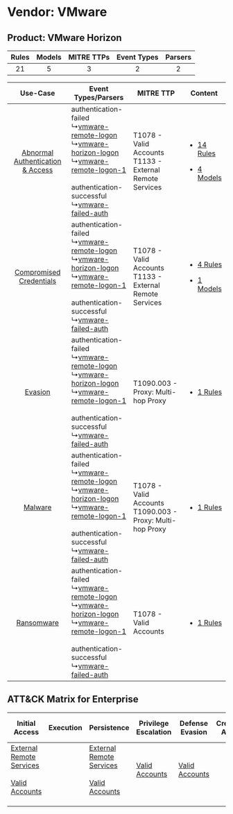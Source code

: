 Vendor: VMware
==============
Product: VMware Horizon
-----------------------
| Rules | Models | MITRE TTPs | Event Types | Parsers |
|:-----:|:------:|:----------:|:-----------:|:-------:|
|  21   |   5    |     3      |      2      |    2    |

|    Use-Case    | Event Types/Parsers    | MITRE TTP    | Content    |
|:----:| ---- | ---- | ---- |
| [Abnormal Authentication & Access](../../../UseCases/uc_abnormal_authentication_&_access.md) |  authentication-failed<br> ↳[vmware-remote-logon](Ps/pC_vmwareremotelogon.md)<br> ↳[vmware-horizon-logon](Ps/pC_vmwarehorizonlogon.md)<br> ↳[vmware-remote-logon-1](Ps/pC_vmwareremotelogon1.md)<br><br> authentication-successful<br> ↳[vmware-failed-auth](Ps/pC_vmwarefailedauth.md)<br> | T1078 - Valid Accounts<br>T1133 - External Remote Services<br>   | [<ul><li>14 Rules</li></ul><ul><li>4 Models</li></ul>](RM/r_m_vmware_vmware_horizon_Abnormal_Authentication_&_Access.md) |
|          [Compromised Credentials](../../../UseCases/uc_compromised_credentials.md)          |  authentication-failed<br> ↳[vmware-remote-logon](Ps/pC_vmwareremotelogon.md)<br> ↳[vmware-horizon-logon](Ps/pC_vmwarehorizonlogon.md)<br> ↳[vmware-remote-logon-1](Ps/pC_vmwareremotelogon1.md)<br><br> authentication-successful<br> ↳[vmware-failed-auth](Ps/pC_vmwarefailedauth.md)<br> | T1078 - Valid Accounts<br>T1133 - External Remote Services<br>   | [<ul><li>4 Rules</li></ul><ul><li>1 Models</li></ul>](RM/r_m_vmware_vmware_horizon_Compromised_Credentials.md)    |
|    [Evasion](../../../UseCases/uc_evasion.md)    |  authentication-failed<br> ↳[vmware-remote-logon](Ps/pC_vmwareremotelogon.md)<br> ↳[vmware-horizon-logon](Ps/pC_vmwarehorizonlogon.md)<br> ↳[vmware-remote-logon-1](Ps/pC_vmwareremotelogon1.md)<br><br> authentication-successful<br> ↳[vmware-failed-auth](Ps/pC_vmwarefailedauth.md)<br> | T1090.003 - Proxy: Multi-hop Proxy<br>    | [<ul><li>1 Rules</li></ul>](RM/r_m_vmware_vmware_horizon_Evasion.md)    |
|    [Malware](../../../UseCases/uc_malware.md)    |  authentication-failed<br> ↳[vmware-remote-logon](Ps/pC_vmwareremotelogon.md)<br> ↳[vmware-horizon-logon](Ps/pC_vmwarehorizonlogon.md)<br> ↳[vmware-remote-logon-1](Ps/pC_vmwareremotelogon1.md)<br><br> authentication-successful<br> ↳[vmware-failed-auth](Ps/pC_vmwarefailedauth.md)<br> | T1078 - Valid Accounts<br>T1090.003 - Proxy: Multi-hop Proxy<br> | [<ul><li>1 Rules</li></ul>](RM/r_m_vmware_vmware_horizon_Malware.md)    |
|    [Ransomware](../../../UseCases/uc_ransomware.md)    |  authentication-failed<br> ↳[vmware-remote-logon](Ps/pC_vmwareremotelogon.md)<br> ↳[vmware-horizon-logon](Ps/pC_vmwarehorizonlogon.md)<br> ↳[vmware-remote-logon-1](Ps/pC_vmwareremotelogon1.md)<br><br> authentication-successful<br> ↳[vmware-failed-auth](Ps/pC_vmwarefailedauth.md)<br> | T1078 - Valid Accounts<br>    | [<ul><li>1 Rules</li></ul>](RM/r_m_vmware_vmware_horizon_Ransomware.md)    |

ATT&CK Matrix for Enterprise
----------------------------
| Initial Access                                                                                                                                   | Execution | Persistence                                                                                                                                      | Privilege Escalation                                                | Defense Evasion                                                     | Credential Access | Discovery | Lateral Movement | Collection | Command and Control                                                                                                                       | Exfiltration | Impact |
| ------------------------------------------------------------------------------------------------------------------------------------------------ | --------- | ------------------------------------------------------------------------------------------------------------------------------------------------ | ------------------------------------------------------------------- | ------------------------------------------------------------------- | ----------------- | --------- | ---------------- | ---------- | ----------------------------------------------------------------------------------------------------------------------------------------- | ------------ | ------ |
| [External Remote Services](https://attack.mitre.org/techniques/T1133)<br><br>[Valid Accounts](https://attack.mitre.org/techniques/T1078)<br><br> |           | [External Remote Services](https://attack.mitre.org/techniques/T1133)<br><br>[Valid Accounts](https://attack.mitre.org/techniques/T1078)<br><br> | [Valid Accounts](https://attack.mitre.org/techniques/T1078)<br><br> | [Valid Accounts](https://attack.mitre.org/techniques/T1078)<br><br> |                   |           |                  |            | [Proxy: Multi-hop Proxy](https://attack.mitre.org/techniques/T1090/003)<br><br>[Proxy](https://attack.mitre.org/techniques/T1090)<br><br> |              |        |